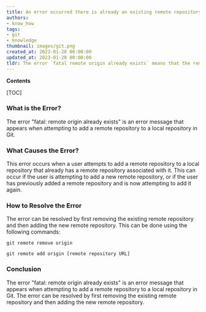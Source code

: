 ```yaml
---
title: An error occurred there is already an existing remote repository named 'origin' on github
authors:
- know_how
tags:
- git
- knowledge
thumbnail: images/git.png
created_at: 2023-01-28 00:00:00
updated_at: 2023-01-28 00:00:00
tldr: The error `fatal remote origin already exists` means that the remote repository has already been added to the local repository.
---
```


**Contents**

[TOC]

### What is the Error?

The error "fatal: remote origin already exists" is an error message that appears when attempting to add a remote repository to a local repository in Git. 

### What Causes the Error?

This error occurs when a user attempts to add a remote repository to a local repository that already has a remote repository associated with it. This can occur if the user is attempting to add a new remote repository, or if the user has previously added a remote repository and is now attempting to add it again. 

### How to Resolve the Error

The error can be resolved by first removing the existing remote repository and then adding the new remote repository. This can be done using the following commands:

`git remote remove origin`

`git remote add origin [remote repository URL]`

### Conclusion

The error "fatal: remote origin already exists" is an error message that appears when attempting to add a remote repository to a local repository in Git. The error can be resolved by first removing the existing remote repository and then adding the new remote repository.
